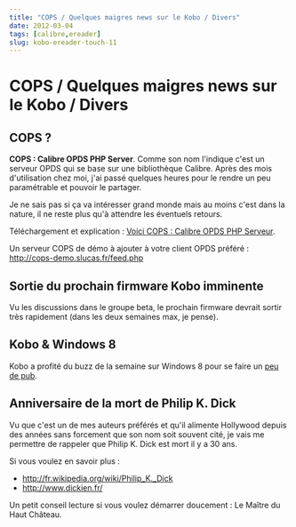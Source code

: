 ```yaml
---
title: "COPS / Quelques maigres news sur le Kobo / Divers"
date: 2012-03-04
tags: [calibre,ereader]
slug: kobo-ereader-touch-11
---
```

# COPS / Quelques maigres news sur le Kobo / Divers

## COPS ?

**COPS : Calibre OPDS PHP Server**. Comme son nom l'indique c'est un serveur OPDS qui se base sur une bibliothèque Calibre. Après des mois d'utilisation chez moi, j'ai passé quelques heures pour le rendre un peu paramétrable et pouvoir le partager.

Je ne sais pas si ça va intéresser grand monde mais au moins c'est dans la nature, il ne reste plus qu'à attendre les éventuels retours.

Téléchargement et explication : [Voici COPS : Calibre OPDS PHP Serveur](/fr/oss/calibre-opds-php-server).

Un serveur COPS de démo à ajouter à votre client OPDS préféré : http://cops-demo.slucas.fr/feed.php

## Sortie du prochain firmware Kobo imminente

Vu les discussions dans le groupe beta, le prochain firmware devrait sortir très rapidement (dans les deux semaines max, je pense).

## Kobo & Windows 8

Kobo a profité du buzz de la semaine sur Windows 8 pour se faire un [peu de pub](http://www.actualitte.com/actualite/lecture-numerique/applications/lecture-numerique-kobo-prend-ses-marques-sur-windows-8-32462.htm).

## Anniversaire de la mort de Philip K. Dick

Vu que c'est un de mes auteurs préférés et qu'il alimente Hollywood depuis des années sans forcement que son nom soit souvent cité, je vais me permettre de rappeler que Philip K. Dick est mort il y a 30 ans.

Si vous voulez en savoir plus :

* http://fr.wikipedia.org/wiki/Philip_K._Dick
* http://www.dickien.fr/

Un petit conseil lecture si vous voulez démarrer doucement : Le Maître du Haut Château.
